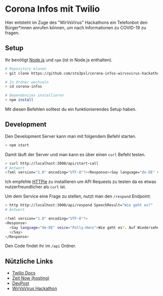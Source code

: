 # Corona Infos mit Twilio

Hier entsteht im Zuge des "WirVsVirus" Hackathons ein Telefonbot den Bürger*innen anrufen können, um nach Informationen zu COVID-19 zu fragen.

## Setup

Ihr benötigt [Node.js](https://nodejs.org) und `npm` (ist in Node.js enthalten).

```sh
# Repository klonen
> git clone https://github.com/sto3psl/corona-infos-wirvsvirus-hackathon corona-infos

# In Ordner wechseln
> cd corona-infos

# Dependencies installieren
> npm install
```

Mit diesen Befehlen solltest du ein funktionierendes Setup haben.

## Development

Den Development Server kann man mit folgendem Befehl starten.

```sh
> npm start
```

Damit läuft der Server und man kann es über einen `curl` Befehl testen.

```sh
> curl http://localhost:3000/api/start-call
# Antwort
<?xml version="1.0" encoding="UTF-8"?><Response><Say language="de-DE" voice="Polly.Hans">Danke für Ihren Anruf. Ich beantworte Ihre Fragen zum Corona-Virus.</Say><Gather language="de-DE" action="https://30890a23.ngrok.io/api/respond" input="speech"/></Response>
```

Ich empfehle [HTTPie](https://httpie.org) zu installieren um API Requests zu testen da es etwas nutzerfreundlicher als `curl` ist.

Um dem Service eine Frage zu stellen, nutzt man den `/respond` Endpoint:

```sh
> http http://localhost:3000/api/respond SpeechResult="Wie geht es?"
# Antwort

<?xml version="1.0" encoding="UTF-8"?>
<Response>
  <Say language="de-DE" voice="Polly.Hans">Wie geht es?. Auf Wiedersehen!
  </Say>
</Response>
```

Den Code findet ihr im `/api` Ordner.

## Nützliche Links

* [Twilio Docs](https://www.twilio.com/docs/api)
* [Zeit Now (hosting)](https://zeit.co/home)
* [DevPost](https://devpost.com/software/176_virtueller_telefonassistent_coronainfosmittwilio)
* [WirVsVirus Hackathon](https://wirvsvirushackathon.org)
